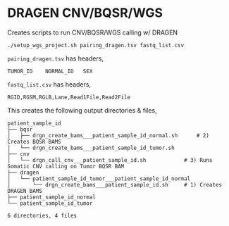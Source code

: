 # DRAGEN CNV/BQSR/WGS 
Creates scripts to run CNV/BQSR/WGS calling w/ DRAGEN

```
./setup_wgs_project.sh pairing_dragen.tsv fastq_list.csv
```
`pairing_dragen.tsv` has headers,
```
TUMOR_ID	NORMAL_ID	SEX
```

`fastq_list.csv` has headers,
```
RGID,RGSM,RGLB,Lane,Read1File,Read2File
```

This creates the following output directories & files,
```
patient_sample_id
├── bqsr
│   ├── drgn_create_bams___patient_sample_id_normal.sh		# 2) Creates BQSR BAMS
│   └── drgn_create_bams___patient_sample_id_tumor.sh
├── cnv
│   └── drgn_call_cnv___patient_sample_id.sh			# 3) Runs Somatic CNV calling on Tumor BQSR BAM
├── dragen
│   └── patient_sample_id_tumor___patient_sample_id_normal
│       └── drgn_create_bams___patient_sample_id.sh		# 1) Creates DRAGEN BAMS
├── patient_sample_id_normal
└── patient_sample_id_tumor

6 directories, 4 files
```
